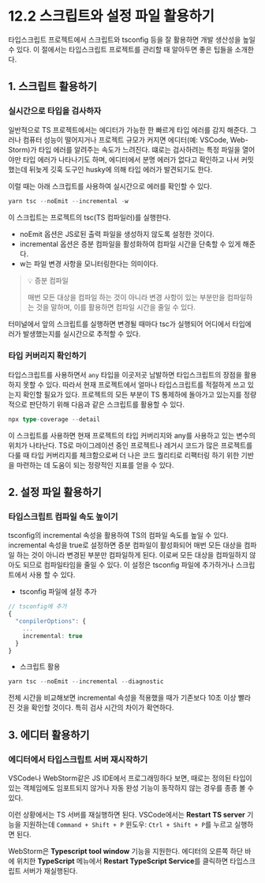 # 12.2 스크립트와 설정 파일 활용하기

타입스크립트 프로젝트에서 스크립트와 tsconfig 등을 잘 활용하면 개발 생산성을 높일 수 있다. 이 절에서는 타입스크립트 프로젝트를 관리할 때 알아두면 좋은 팁들을 소개한다.

## 1. 스크립트 활용하기

### 실시간으로 타입을 검사하자

일반적으로 TS 프로젝트에서는 에디터가 가능한 한 빠르게 타입 에러를 감지 해준다. 그러나 컴퓨터 성능이 떨어지거나 프로젝트 규모가 커지면 에디터(예: VSCode, Web-Storm)가 타입 에러를 알려주는 속도가 느려진다. 떄로는 검사하려는 특정 파일을 열어야만 타입 에러가 나타나기도 하며, 에디터에서 분명 에러가 없다고 확인하고 나서 커밋했는데 뒤늦게 깃훅 도구인 husky에 의해 타입 에러가 발견되기도 한다.

이럴 때는 아래 스크립트를 사용하여 실시간으로 에러를 확인할 수 있다.

```ts
yarn tsc --noEmit --incremental -w
```

이 스크립트는 프로젝트의 tsc(TS 컴파일러)를 실행한다.

- noEmit 옵션은 JS로된 출력 파일을 생성하지 않도록 설정한 것이다.
- incremental 옵션은 증분 컴파일을 활성화하여 컴파일 시간을 단축할 수 있게 해준다.
- w는 파일 변경 사항을 모니터링한다는 의미이다.

> 💡 증분 컴파일
>
> 매번 모든 대상을 컴파일 하는 것이 아니라 변경 사항이 있는 부분만을 컴파일하는 것을 말하며, 이를 활용하면 컴파일 시간을 줄일 수 있다.

터미널에서 앞의 스크립트를 실행하면 변경될 때마다 tsc가 실행되어 어디에서 타입에러가 발생했는지를 실시간으로 추적할 수 있다.

### 타입 커버리지 확인하기

타입스크립트를 사용하면서 `any` 타입을 이곳저곳 남발하면 타입스크립트의 장점을 활용하지 못할 수 있다. 따라서 현재 프로젝트에서 얼마나 타입스크립트를 적절하게 쓰고 있는지 확인할 필요가 있다. 프로젝트의 모든 부분이 TS 통제하에 돌아가고 있는지를 정량적으로 판단하기 위해 다음과 같은 스크립트를 활용할 수 있다.

```ts
npx type-coverage --detail
```

이 스크립트를 사용하면 현재 프로젝트의 타입 커버리지와 any를 사용하고 있는 변수의 위치가 나타난다. TS로 마이그레이션 중인 프로젝트나 레거시 코드가 많은 프로젝트를 다룰 때 타입 커버리지를 체크함으로써 더 나은 코드 퀄리티로 리팩터링 하기 위한 기반을 마련하는 데 도움이 되는 정량적인 지표를 얻을 수 있다.

## 2. 설정 파일 활용하기

### 타입스크립트 컴파일 속도 높이기

tsconfig의 incremental 속성을 활용하여 TS의 컴파일 속도를 높일 수 있다. incremental 속성을 true로 설정하면 증분 컴파일이 활성화되어 매번 모든 대상을 컴파일 하는 것이 아니라 변경된 부분만 컴파일하게 된다. 이로써 모든 대상을 컴파일하지 않아도 되므로 컴파일타임을 줄일 수 있다. 이 설정은 tsconfig 파일에 추가하거나 스크립트에서 사용 할 수 있다.

- tsconfig 파일에 설정 추가

```ts
// tsconfig에 추가
{
  "conpilerOptions": {
    ...
    incremental: true
  }
}
```

- 스크립트 활용

```ts
yarn tsc --noEmit --incremental --diagnostic
```

전체 시간을 비교해보면 incremental 속성을 적용했을 때가 기존보다 10초 이상 빨라진 것을 확인할 것이다. 특히 검사 시간의 차이가 확연하다.

## 3. 에디터 활용하기

### 에디터에서 타입스크립트 서버 재시작하기

VSCode나 WebStorm같은 JS IDE에서 프로그래밍하다 보면, 때로는 정의된 타입이 있는 객체임에도 임포트되지 않거나 자동 완성 기능이 동작하지 않는 경우를 종종 볼 수 있다.

이런 상황에서는 TS 서버를 재실행하면 된다. VSCode에서는 **Restart TS server** 기능을 지원하는데 `Command + Shift + P` 윈도우: `Ctrl + Shift + P`를 누르고 실행하면 된다.

WebStorm은 **Typescript tool window** 기능을 지원한다. 에디터의 오른쪽 하단 바에 위치한 **TypeScript** 메뉴에서 **Restart TypeScript Service**를 클릭하면 타입스크립트 서버가 재실행된다.
